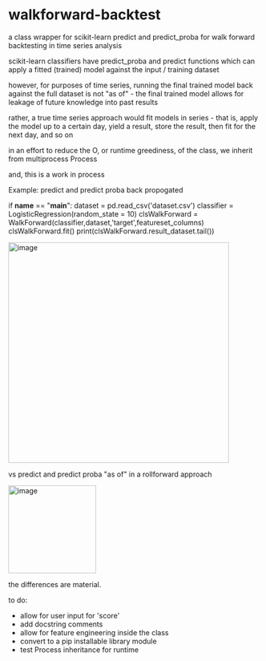 # walkforward-backtest
a class wrapper for scikit-learn predict and predict_proba for walk forward backtesting in time series analysis

scikit-learn classifiers have predict_proba and predict functions which can apply a fitted (trained) model against the input / training dataset

however, for purposes of time series, running the final trained model back against the full dataset is not "as of" - the final trained model allows for leakage of future knowledge into past results

rather, a true time series approach would fit models in series - that is, apply the model up to a certain day, yield a result, store the result, then fit for the next day, and so on

in an effort to reduce the O, or runtime greediness, of the class, we inherit from multiprocess Process

and, this is a work in process

Example:
predict and predict proba back propogated

if __name__ == "__main__":
    dataset = pd.read_csv('dataset.csv')
    classifier = LogisticRegression(random_state = 10)
    clsWalkForward = WalkForward(classifier,dataset,'target',featureset_columns)
    clsWalkForward.fit()
    print(clsWalkForward.result_dataset.tail())

<img width="440" alt="image" src="https://github.com/user-attachments/assets/3532fbbd-8b29-4206-abcb-797c82d39ba4">

vs predict and predict proba "as of" in a rollforward approach

<img width="175" alt="image" src="https://github.com/user-attachments/assets/da96cf9b-4a50-47c3-af1e-ccbbe6cfb26e">

the differences are material.

to do:
- allow for user input for 'score'
- add docstring comments
- allow for feature engineering inside the class
- convert to a pip installable library module
- test Process inheritance for runtime

